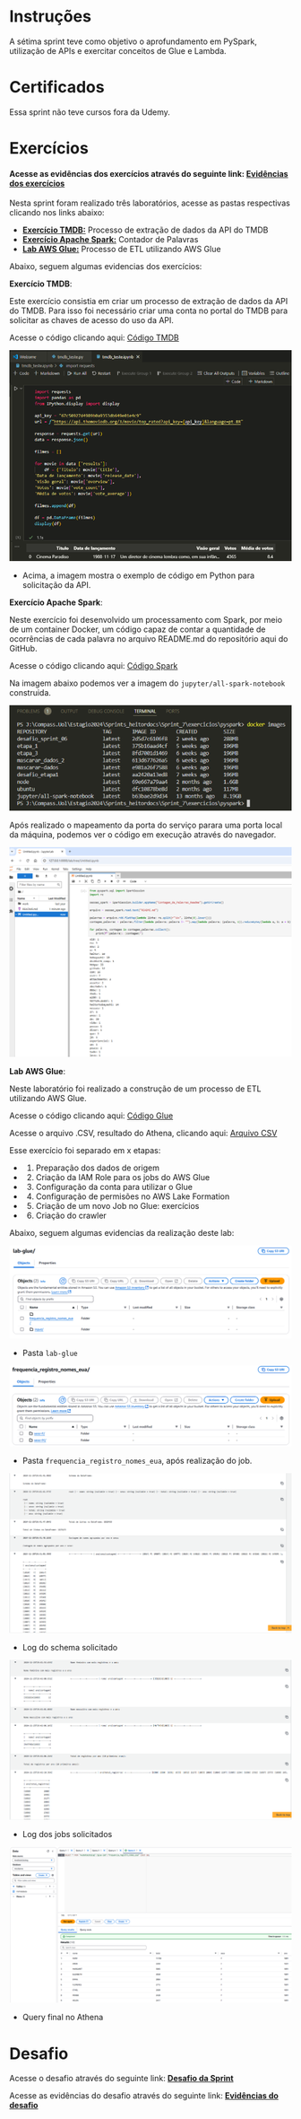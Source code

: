 # **Instruções**

A sétima sprint teve como objetivo o aprofundamento em PySpark, utilização de APIs e exercitar conceitos de Glue e Lambda.

# **Certificados**

Essa sprint não teve cursos fora da Udemy.

# **Exercícios**

#### Acesse as evidências dos exercícios através do seguinte link: **[Evidências dos exercícios](../Sprint%207/exercicios/evidencias/)**


Nesta sprint foram realizado três laboratórios, acesse as pastas respectivas clicando nos links abaixo: 

- **[Exercício TMDB:](../Sprint%207/exercicios/tmdb/)** Processo de extração de dados da API do TMDB
- **[Exercício Apache Spark:](../Sprint%207/exercicios/pyspark/)** Contador de Palavras
- **[Lab AWS Glue:](../Sprint%207/exercicios/lab_glue/)** Processo de ETL utilizando AWS Glue

Abaixo, seguem algumas evidencias dos exercícios:

**Exercício TMDB**:

Este exercício consistia em criar um processo de extração de dados da API do TMDB. Para isso foi necessário criar uma conta no portal do TMDB para solicitar as chaves de acesso do uso da API.

Acesse o código clicando aqui: [Código TMDB](../Sprint%207/exercicios/tmdb/tmdb_teste.ipynb)

![tmdb](../Sprint%207/exercicios/evidencias/01_tmdb_teste.png)

- Acima, a imagem mostra o exemplo de código em Python para solicitação da API.

**Exercício Apache Spark**:

Neste exercício foi desenvolvido um processamento com Spark, por meio de um container Docker, um código capaz de contar a quantidade de ocorrências de cada palavra no arquivo README.md do repositório aqui do GitHub.

Acesse o código clicando aqui: [Código Spark](../Sprint%207/exercicios/pyspark/script_spark.py)

Na imagem abaixo podemos ver a imagem do `jupyter/all-spark-notebook` construida.

![spark_imagem](../Sprint%207/exercicios/evidencias/01_spark_imagem.png)

Após realizado o mapeamento da porta do serviço parara uma porta local da máquina, podemos ver o código em execução através do navegador.

![spark_execucao](../Sprint%207/exercicios/evidencias/04_spark_contador_palavras.png)


**Lab AWS Glue**:

Neste laboratório foi realizado a construção de um processo de ETL utilizando AWS Glue. 

Acesse o código clicando aqui: [Código Glue](../Sprint%207/exercicios/lab_glue/lab_glue.ipynb)

Acesse o arquivo .CSV, resultado do Athena, clicando aqui: [Arquivo CSV](../Sprint%207/exercicios/lab_glue/crawler_athena.csv)

Esse exercício foi separado em x etapas:

- 1. Preparação dos dados de origem
- 2. Criação da IAM Role para os jobs do AWS Glue
- 3. Configuração da conta para utilizar o Glue
- 4. Configuração de permisões no AWS Lake Formation
- 5. Criação de um novo Job no Glue: exercícios
- 6. Criação do crawler

Abaixo, seguem algumas evidencias da realização deste lab:

![pasta_labglue](../Sprint%207/exercicios/evidencias/02_glue_pasta_labglue.png)

- Pasta `lab-glue`

![frequencia_labglue](../Sprint%207/exercicios/evidencias/03_glue_pasta_frequencia_01.png)

- Pasta `frequencia_registro_nomes_eua`, após realização do job.

![glue_schemas](../Sprint%207/exercicios/evidencias/06_glue_schemas.png)

- Log do schema solicitado

![glue_logs](../Sprint%207/exercicios/evidencias/07_glue_logs_registros.png)

- Log dos jobs solicitados

![glue_crawler_athena](../Sprint%207/exercicios/evidencias/09_glue_crawler_athena.png)

- Query final no Athena

# **Desafio**

Acesse o desafio através do seguinte link: **[Desafio da Sprint](../Sprint%207/desafio/README.md)**

Acesse as evidências do desafio através do seguinte link: **[Evidências do desafio](../Sprint%207/evidencias/)**